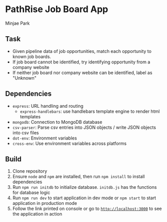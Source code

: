 # PathRise Job Board App

Minjae Park

## Task

- Given pipeline data of job opportunities, match each opportunity to known job boards.
- If job board cannot be identified, try identifying opportunity from a company website
- If neither job board nor company website can be identified, label as "Unknown"

## Dependencies

- `express`: URL handling and routing
  - `express-handlebars`: use handlebars template engine to render html templates
- `mongodb`: Connection to MongoDB database
- `csv-parser`: Parse csv entries into JSON objects / write JSON objects into csv files
- `dot-env`: Environment variables
- `cross-env`: Use environment variables across platforms

## Build

1. Clone repository
2. Ensure `node` and `npm` are installed, then run `npm install` to install dependencies
3. Run `npm run initdb` to initialize database. `initdb.js` has the functions for database logic
4. Run `npm run dev` to start application in dev mode or `npm start` to start application in production mode
5. Follow the link printed on console or go to [`http://localhost:3000`](http://localhost:3000) to see the application in action
